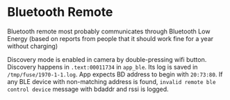 Bluetooth Remote
================

Bluetooth remote most probably communicates through Bluetooth Low Energy (based
on reports from people that it should work fine for a year without charging)

Discovery mode is enabled in camera by double-pressing wifi button. Discovery
happens in `.text:00011734` in `app_ble`. Its log is saved in
`/tmp/fuse/1970-1-1.log`. App expects BD address to begin with
`20:73:80`. If any BLE device with non-matching address is found,
`invalid remote ble control device` message with bdaddr and rssi is logged.
